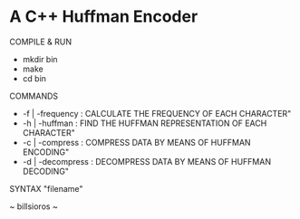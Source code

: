 # A C++ Huffman Encoder

COMPILE & RUN
* mkdir bin
* make
* cd bin

COMMANDS
* -f  |  -frequency   : CALCULATE THE FREQUENCY OF EACH CHARACTER"
* -h  |  -huffman     : FIND THE HUFFMAN REPRESENTATION OF EACH CHARACTER"
* -c  |  -compress    : COMPRESS DATA BY MEANS OF HUFFMAN ENCODING"
* -d  |  -decompress  : DECOMPRESS DATA BY MEANS OF HUFFMAN DECODING"

SYNTAX
<command> "filename"

~ billsioros ~
